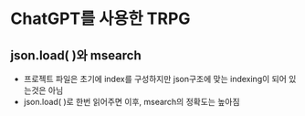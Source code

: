 # ChatGPT를 사용한 TRPG

## json.load( )와 msearch

- 프로젝트 파일은 초기에 index를 구성하지만 json구조에 맞는 indexing이 되어 있는것은 아님
- json.load( )로 한번 읽어주면 이후, msearch의 정확도는 높아짐
